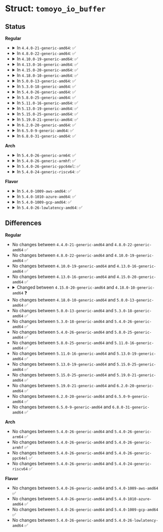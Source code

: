 # Struct: <code>tomoyo_io_buffer</code>

## Status
<b>Regular</b>
<ul>
<li>
<details>
<summary>In <code>4.4.0-21-generic-amd64</code>: ✅</summary>

```c
struct tomoyo_io_buffer {
    void (*)(struct tomoyo_io_buffer *) read;
    int (*)(struct tomoyo_io_buffer *) write;
    unsigned int (*)(struct file *, poll_table *) poll;
    struct mutex io_sem;
    char * read_user_buf;
    size_t read_user_buf_avail;
    struct (anon) r;
    struct (anon) w;
    char * read_buf;
    size_t readbuf_size;
    char * write_buf;
    size_t writebuf_size;
    enum tomoyo_securityfs_interface_index type;
    u8 users;
    struct list_head list;
}
```
</details>
</li>
<li>
<details>
<summary>In <code>4.8.0-22-generic-amd64</code>: ✅</summary>

```c
struct tomoyo_io_buffer {
    void (*)(struct tomoyo_io_buffer *) read;
    int (*)(struct tomoyo_io_buffer *) write;
    unsigned int (*)(struct file *, poll_table *) poll;
    struct mutex io_sem;
    char * read_user_buf;
    size_t read_user_buf_avail;
    struct (anon) r;
    struct (anon) w;
    char * read_buf;
    size_t readbuf_size;
    char * write_buf;
    size_t writebuf_size;
    enum tomoyo_securityfs_interface_index type;
    u8 users;
    struct list_head list;
}
```
</details>
</li>
<li>
<details>
<summary>In <code>4.10.0-19-generic-amd64</code>: ✅</summary>

```c
struct tomoyo_io_buffer {
    void (*)(struct tomoyo_io_buffer *) read;
    int (*)(struct tomoyo_io_buffer *) write;
    unsigned int (*)(struct file *, poll_table *) poll;
    struct mutex io_sem;
    char * read_user_buf;
    size_t read_user_buf_avail;
    struct (anon) r;
    struct (anon) w;
    char * read_buf;
    size_t readbuf_size;
    char * write_buf;
    size_t writebuf_size;
    enum tomoyo_securityfs_interface_index type;
    u8 users;
    struct list_head list;
}
```
</details>
</li>
<li>
<details>
<summary>In <code>4.13.0-16-generic-amd64</code>: ✅</summary>

```c
struct tomoyo_io_buffer {
    void (*)(struct tomoyo_io_buffer *) read;
    int (*)(struct tomoyo_io_buffer *) write;
    unsigned int (*)(struct file *, poll_table *) poll;
    struct mutex io_sem;
    char * read_user_buf;
    size_t read_user_buf_avail;
    struct (anon) r;
    struct (anon) w;
    char * read_buf;
    size_t readbuf_size;
    char * write_buf;
    size_t writebuf_size;
    enum tomoyo_securityfs_interface_index type;
    u8 users;
    struct list_head list;
}
```
</details>
</li>
<li>
<details>
<summary>In <code>4.15.0-20-generic-amd64</code>: ✅</summary>

```c
struct tomoyo_io_buffer {
    void (*)(struct tomoyo_io_buffer *) read;
    int (*)(struct tomoyo_io_buffer *) write;
    unsigned int (*)(struct file *, poll_table *) poll;
    struct mutex io_sem;
    char * read_user_buf;
    size_t read_user_buf_avail;
    struct (anon) r;
    struct (anon) w;
    char * read_buf;
    size_t readbuf_size;
    char * write_buf;
    size_t writebuf_size;
    enum tomoyo_securityfs_interface_index type;
    u8 users;
    struct list_head list;
}
```
</details>
</li>
<li>
<details>
<summary>In <code>4.18.0-10-generic-amd64</code>: ✅</summary>

```c
struct tomoyo_io_buffer {
    void (*)(struct tomoyo_io_buffer *) read;
    int (*)(struct tomoyo_io_buffer *) write;
    __poll_t (*)(struct file *, poll_table *) poll;
    struct mutex io_sem;
    char * read_user_buf;
    size_t read_user_buf_avail;
    struct (anon) r;
    struct (anon) w;
    char * read_buf;
    size_t readbuf_size;
    char * write_buf;
    size_t writebuf_size;
    enum tomoyo_securityfs_interface_index type;
    u8 users;
    struct list_head list;
}
```
</details>
</li>
<li>
<details>
<summary>In <code>5.0.0-13-generic-amd64</code>: ✅</summary>

```c
struct tomoyo_io_buffer {
    void (*)(struct tomoyo_io_buffer *) read;
    int (*)(struct tomoyo_io_buffer *) write;
    __poll_t (*)(struct file *, poll_table *) poll;
    struct mutex io_sem;
    char * read_user_buf;
    size_t read_user_buf_avail;
    struct (anon) r;
    struct (anon) w;
    char * read_buf;
    size_t readbuf_size;
    char * write_buf;
    size_t writebuf_size;
    enum tomoyo_securityfs_interface_index type;
    u8 users;
    struct list_head list;
}
```
</details>
</li>
<li>
<details>
<summary>In <code>5.3.0-18-generic-amd64</code>: ✅</summary>

```c
struct tomoyo_io_buffer {
    void (*)(struct tomoyo_io_buffer *) read;
    int (*)(struct tomoyo_io_buffer *) write;
    __poll_t (*)(struct file *, poll_table *) poll;
    struct mutex io_sem;
    char * read_user_buf;
    size_t read_user_buf_avail;
    struct (anon) r;
    struct (anon) w;
    char * read_buf;
    size_t readbuf_size;
    char * write_buf;
    size_t writebuf_size;
    enum tomoyo_securityfs_interface_index type;
    u8 users;
    struct list_head list;
}
```
</details>
</li>
<li>
<details>
<summary>In <code>5.4.0-26-generic-amd64</code>: ✅</summary>

```c
struct tomoyo_io_buffer {
    void (*)(struct tomoyo_io_buffer *) read;
    int (*)(struct tomoyo_io_buffer *) write;
    __poll_t (*)(struct file *, poll_table *) poll;
    struct mutex io_sem;
    char * read_user_buf;
    size_t read_user_buf_avail;
    struct (anon) r;
    struct (anon) w;
    char * read_buf;
    size_t readbuf_size;
    char * write_buf;
    size_t writebuf_size;
    enum tomoyo_securityfs_interface_index type;
    u8 users;
    struct list_head list;
}
```
</details>
</li>
<li>
<details>
<summary>In <code>5.8.0-25-generic-amd64</code>: ✅</summary>

```c
struct tomoyo_io_buffer {
    void (*)(struct tomoyo_io_buffer *) read;
    int (*)(struct tomoyo_io_buffer *) write;
    __poll_t (*)(struct file *, poll_table *) poll;
    struct mutex io_sem;
    char * read_user_buf;
    size_t read_user_buf_avail;
    struct (anon) r;
    struct (anon) w;
    char * read_buf;
    size_t readbuf_size;
    char * write_buf;
    size_t writebuf_size;
    enum tomoyo_securityfs_interface_index type;
    u8 users;
    struct list_head list;
}
```
</details>
</li>
<li>
<details>
<summary>In <code>5.11.0-16-generic-amd64</code>: ✅</summary>

```c
struct tomoyo_io_buffer {
    void (*)(struct tomoyo_io_buffer *) read;
    int (*)(struct tomoyo_io_buffer *) write;
    __poll_t (*)(struct file *, poll_table *) poll;
    struct mutex io_sem;
    char * read_user_buf;
    size_t read_user_buf_avail;
    struct (anon) r;
    struct (anon) w;
    char * read_buf;
    size_t readbuf_size;
    char * write_buf;
    size_t writebuf_size;
    enum tomoyo_securityfs_interface_index type;
    u8 users;
    struct list_head list;
}
```
</details>
</li>
<li>
<details>
<summary>In <code>5.13.0-19-generic-amd64</code>: ✅</summary>

```c
struct tomoyo_io_buffer {
    void (*)(struct tomoyo_io_buffer *) read;
    int (*)(struct tomoyo_io_buffer *) write;
    __poll_t (*)(struct file *, poll_table *) poll;
    struct mutex io_sem;
    char * read_user_buf;
    size_t read_user_buf_avail;
    struct (anon) r;
    struct (anon) w;
    char * read_buf;
    size_t readbuf_size;
    char * write_buf;
    size_t writebuf_size;
    enum tomoyo_securityfs_interface_index type;
    u8 users;
    struct list_head list;
}
```
</details>
</li>
<li>
<details>
<summary>In <code>5.15.0-25-generic-amd64</code>: ✅</summary>

```c
struct tomoyo_io_buffer {
    void (*)(struct tomoyo_io_buffer *) read;
    int (*)(struct tomoyo_io_buffer *) write;
    __poll_t (*)(struct file *, poll_table *) poll;
    struct mutex io_sem;
    char * read_user_buf;
    size_t read_user_buf_avail;
    struct (anon) r;
    struct (anon) w;
    char * read_buf;
    size_t readbuf_size;
    char * write_buf;
    size_t writebuf_size;
    enum tomoyo_securityfs_interface_index type;
    u8 users;
    struct list_head list;
}
```
</details>
</li>
<li>
<details>
<summary>In <code>5.19.0-21-generic-amd64</code>: ✅</summary>

```c
struct tomoyo_io_buffer {
    void (*)(struct tomoyo_io_buffer *) read;
    int (*)(struct tomoyo_io_buffer *) write;
    __poll_t (*)(struct file *, poll_table *) poll;
    struct mutex io_sem;
    char * read_user_buf;
    size_t read_user_buf_avail;
    struct (anon) r;
    struct (anon) w;
    char * read_buf;
    size_t readbuf_size;
    char * write_buf;
    size_t writebuf_size;
    enum tomoyo_securityfs_interface_index type;
    u8 users;
    struct list_head list;
}
```
</details>
</li>
<li>
<details>
<summary>In <code>6.2.0-20-generic-amd64</code>: ✅</summary>

```c
struct tomoyo_io_buffer {
    void (*)(struct tomoyo_io_buffer *) read;
    int (*)(struct tomoyo_io_buffer *) write;
    __poll_t (*)(struct file *, poll_table *) poll;
    struct mutex io_sem;
    char * read_user_buf;
    size_t read_user_buf_avail;
    struct (anon) r;
    struct (anon) w;
    char * read_buf;
    size_t readbuf_size;
    char * write_buf;
    size_t writebuf_size;
    enum tomoyo_securityfs_interface_index type;
    u8 users;
    struct list_head list;
}
```
</details>
</li>
<li>
<details>
<summary>In <code>6.5.0-9-generic-amd64</code>: ✅</summary>

```c
struct tomoyo_io_buffer {
    void (*)(struct tomoyo_io_buffer *) read;
    int (*)(struct tomoyo_io_buffer *) write;
    __poll_t (*)(struct file *, poll_table *) poll;
    struct mutex io_sem;
    char * read_user_buf;
    size_t read_user_buf_avail;
    struct (anon) r;
    struct (anon) w;
    char * read_buf;
    size_t readbuf_size;
    char * write_buf;
    size_t writebuf_size;
    enum tomoyo_securityfs_interface_index type;
    u8 users;
    struct list_head list;
}
```
</details>
</li>
<li>
<details>
<summary>In <code>6.8.0-31-generic-amd64</code>: ✅</summary>

```c
struct tomoyo_io_buffer {
    void (*)(struct tomoyo_io_buffer *) read;
    int (*)(struct tomoyo_io_buffer *) write;
    __poll_t (*)(struct file *, poll_table *) poll;
    struct mutex io_sem;
    char * read_user_buf;
    size_t read_user_buf_avail;
    struct (anon) r;
    struct (anon) w;
    char * read_buf;
    size_t readbuf_size;
    char * write_buf;
    size_t writebuf_size;
    enum tomoyo_securityfs_interface_index type;
    u8 users;
    struct list_head list;
}
```
</details>
</li>
</ul>
<b>Arch</b>
<ul>
<li>
<details>
<summary>In <code>5.4.0-26-generic-arm64</code>: ✅</summary>

```c
struct tomoyo_io_buffer {
    void (*)(struct tomoyo_io_buffer *) read;
    int (*)(struct tomoyo_io_buffer *) write;
    __poll_t (*)(struct file *, poll_table *) poll;
    struct mutex io_sem;
    char * read_user_buf;
    size_t read_user_buf_avail;
    struct (anon) r;
    struct (anon) w;
    char * read_buf;
    size_t readbuf_size;
    char * write_buf;
    size_t writebuf_size;
    enum tomoyo_securityfs_interface_index type;
    u8 users;
    struct list_head list;
}
```
</details>
</li>
<li>
<details>
<summary>In <code>5.4.0-26-generic-armhf</code>: ✅</summary>

```c
struct tomoyo_io_buffer {
    void (*)(struct tomoyo_io_buffer *) read;
    int (*)(struct tomoyo_io_buffer *) write;
    __poll_t (*)(struct file *, poll_table *) poll;
    struct mutex io_sem;
    char * read_user_buf;
    size_t read_user_buf_avail;
    struct (anon) r;
    struct (anon) w;
    char * read_buf;
    size_t readbuf_size;
    char * write_buf;
    size_t writebuf_size;
    enum tomoyo_securityfs_interface_index type;
    u8 users;
    struct list_head list;
}
```
</details>
</li>
<li>
<details>
<summary>In <code>5.4.0-26-generic-ppc64el</code>: ✅</summary>

```c
struct tomoyo_io_buffer {
    void (*)(struct tomoyo_io_buffer *) read;
    int (*)(struct tomoyo_io_buffer *) write;
    __poll_t (*)(struct file *, poll_table *) poll;
    struct mutex io_sem;
    char * read_user_buf;
    size_t read_user_buf_avail;
    struct (anon) r;
    struct (anon) w;
    char * read_buf;
    size_t readbuf_size;
    char * write_buf;
    size_t writebuf_size;
    enum tomoyo_securityfs_interface_index type;
    u8 users;
    struct list_head list;
}
```
</details>
</li>
<li>
<details>
<summary>In <code>5.4.0-24-generic-riscv64</code>: ✅</summary>

```c
struct tomoyo_io_buffer {
    void (*)(struct tomoyo_io_buffer *) read;
    int (*)(struct tomoyo_io_buffer *) write;
    __poll_t (*)(struct file *, poll_table *) poll;
    struct mutex io_sem;
    char * read_user_buf;
    size_t read_user_buf_avail;
    struct (anon) r;
    struct (anon) w;
    char * read_buf;
    size_t readbuf_size;
    char * write_buf;
    size_t writebuf_size;
    enum tomoyo_securityfs_interface_index type;
    u8 users;
    struct list_head list;
}
```
</details>
</li>
</ul>
<b>Flavor</b>
<ul>
<li>
<details>
<summary>In <code>5.4.0-1009-aws-amd64</code>: ✅</summary>

```c
struct tomoyo_io_buffer {
    void (*)(struct tomoyo_io_buffer *) read;
    int (*)(struct tomoyo_io_buffer *) write;
    __poll_t (*)(struct file *, poll_table *) poll;
    struct mutex io_sem;
    char * read_user_buf;
    size_t read_user_buf_avail;
    struct (anon) r;
    struct (anon) w;
    char * read_buf;
    size_t readbuf_size;
    char * write_buf;
    size_t writebuf_size;
    enum tomoyo_securityfs_interface_index type;
    u8 users;
    struct list_head list;
}
```
</details>
</li>
<li>
<details>
<summary>In <code>5.4.0-1010-azure-amd64</code>: ✅</summary>

```c
struct tomoyo_io_buffer {
    void (*)(struct tomoyo_io_buffer *) read;
    int (*)(struct tomoyo_io_buffer *) write;
    __poll_t (*)(struct file *, poll_table *) poll;
    struct mutex io_sem;
    char * read_user_buf;
    size_t read_user_buf_avail;
    struct (anon) r;
    struct (anon) w;
    char * read_buf;
    size_t readbuf_size;
    char * write_buf;
    size_t writebuf_size;
    enum tomoyo_securityfs_interface_index type;
    u8 users;
    struct list_head list;
}
```
</details>
</li>
<li>
<details>
<summary>In <code>5.4.0-1009-gcp-amd64</code>: ✅</summary>

```c
struct tomoyo_io_buffer {
    void (*)(struct tomoyo_io_buffer *) read;
    int (*)(struct tomoyo_io_buffer *) write;
    __poll_t (*)(struct file *, poll_table *) poll;
    struct mutex io_sem;
    char * read_user_buf;
    size_t read_user_buf_avail;
    struct (anon) r;
    struct (anon) w;
    char * read_buf;
    size_t readbuf_size;
    char * write_buf;
    size_t writebuf_size;
    enum tomoyo_securityfs_interface_index type;
    u8 users;
    struct list_head list;
}
```
</details>
</li>
<li>
<details>
<summary>In <code>5.4.0-26-lowlatency-amd64</code>: ✅</summary>

```c
struct tomoyo_io_buffer {
    void (*)(struct tomoyo_io_buffer *) read;
    int (*)(struct tomoyo_io_buffer *) write;
    __poll_t (*)(struct file *, poll_table *) poll;
    struct mutex io_sem;
    char * read_user_buf;
    size_t read_user_buf_avail;
    struct (anon) r;
    struct (anon) w;
    char * read_buf;
    size_t readbuf_size;
    char * write_buf;
    size_t writebuf_size;
    enum tomoyo_securityfs_interface_index type;
    u8 users;
    struct list_head list;
}
```
</details>
</li>
</ul>

## Differences
<b>Regular</b>
<ul>
<li>
No changes between <code>4.4.0-21-generic-amd64</code> and <code>4.8.0-22-generic-amd64</code> ✅
</li>
<li>
No changes between <code>4.8.0-22-generic-amd64</code> and <code>4.10.0-19-generic-amd64</code> ✅
</li>
<li>
No changes between <code>4.10.0-19-generic-amd64</code> and <code>4.13.0-16-generic-amd64</code> ✅
</li>
<li>
No changes between <code>4.13.0-16-generic-amd64</code> and <code>4.15.0-20-generic-amd64</code> ✅
</li>
<li>
<details>
<summary>Changed between <code>4.15.0-20-generic-amd64</code> and <code>4.18.0-10-generic-amd64</code> ❓</summary>
<ul>
<li>
<b>Field type changed. </b>
<code>unsigned int (*)(struct file *, poll_table *) poll</code> ➡️ <code>__poll_t (*)(struct file *, poll_table *) poll</code>
</li>
</ul>
</details>
</li>
<li>
No changes between <code>4.18.0-10-generic-amd64</code> and <code>5.0.0-13-generic-amd64</code> ✅
</li>
<li>
No changes between <code>5.0.0-13-generic-amd64</code> and <code>5.3.0-18-generic-amd64</code> ✅
</li>
<li>
No changes between <code>5.3.0-18-generic-amd64</code> and <code>5.4.0-26-generic-amd64</code> ✅
</li>
<li>
No changes between <code>5.4.0-26-generic-amd64</code> and <code>5.8.0-25-generic-amd64</code> ✅
</li>
<li>
No changes between <code>5.8.0-25-generic-amd64</code> and <code>5.11.0-16-generic-amd64</code> ✅
</li>
<li>
No changes between <code>5.11.0-16-generic-amd64</code> and <code>5.13.0-19-generic-amd64</code> ✅
</li>
<li>
No changes between <code>5.13.0-19-generic-amd64</code> and <code>5.15.0-25-generic-amd64</code> ✅
</li>
<li>
No changes between <code>5.15.0-25-generic-amd64</code> and <code>5.19.0-21-generic-amd64</code> ✅
</li>
<li>
No changes between <code>5.19.0-21-generic-amd64</code> and <code>6.2.0-20-generic-amd64</code> ✅
</li>
<li>
No changes between <code>6.2.0-20-generic-amd64</code> and <code>6.5.0-9-generic-amd64</code> ✅
</li>
<li>
No changes between <code>6.5.0-9-generic-amd64</code> and <code>6.8.0-31-generic-amd64</code> ✅
</li>
</ul>
<b>Arch</b>
<ul>
<li>
No changes between <code>5.4.0-26-generic-amd64</code> and <code>5.4.0-26-generic-arm64</code> ✅
</li>
<li>
No changes between <code>5.4.0-26-generic-amd64</code> and <code>5.4.0-26-generic-armhf</code> ✅
</li>
<li>
No changes between <code>5.4.0-26-generic-amd64</code> and <code>5.4.0-26-generic-ppc64el</code> ✅
</li>
<li>
No changes between <code>5.4.0-26-generic-amd64</code> and <code>5.4.0-24-generic-riscv64</code> ✅
</li>
</ul>
<b>Flavor</b>
<ul>
<li>
No changes between <code>5.4.0-26-generic-amd64</code> and <code>5.4.0-1009-aws-amd64</code> ✅
</li>
<li>
No changes between <code>5.4.0-26-generic-amd64</code> and <code>5.4.0-1010-azure-amd64</code> ✅
</li>
<li>
No changes between <code>5.4.0-26-generic-amd64</code> and <code>5.4.0-1009-gcp-amd64</code> ✅
</li>
<li>
No changes between <code>5.4.0-26-generic-amd64</code> and <code>5.4.0-26-lowlatency-amd64</code> ✅
</li>
</ul>
